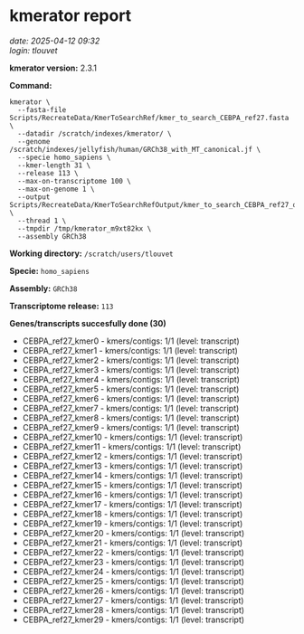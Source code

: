 # kmerator report
*date: 2025-04-12 09:32*  
*login: tlouvet*

**kmerator version:** 2.3.1

**Command:**

```
kmerator \
  --fasta-file Scripts/RecreateData/KmerToSearchRef/kmer_to_search_CEBPA_ref27.fasta \
  --datadir /scratch/indexes/kmerator/ \
  --genome /scratch/indexes/jellyfish/human/GRCh38_with_MT_canonical.jf \
  --specie homo_sapiens \
  --kmer-length 31 \
  --release 113 \
  --max-on-transcriptome 100 \
  --max-on-genome 1 \
  --output Scripts/RecreateData/KmerToSearchRefOutput/kmer_to_search_CEBPA_ref27_output \
  --thread 1 \
  --tmpdir /tmp/kmerator_m9xt82kx \
  --assembly GRCh38
```

**Working directory:** `/scratch/users/tlouvet`

**Specie:** `homo_sapiens`

**Assembly:** `GRCh38`

**Transcriptome release:** `113`

**Genes/transcripts succesfully done (30)**

- CEBPA_ref27_kmer0 - kmers/contigs: 1/1 (level: transcript)
- CEBPA_ref27_kmer1 - kmers/contigs: 1/1 (level: transcript)
- CEBPA_ref27_kmer2 - kmers/contigs: 1/1 (level: transcript)
- CEBPA_ref27_kmer3 - kmers/contigs: 1/1 (level: transcript)
- CEBPA_ref27_kmer4 - kmers/contigs: 1/1 (level: transcript)
- CEBPA_ref27_kmer5 - kmers/contigs: 1/1 (level: transcript)
- CEBPA_ref27_kmer6 - kmers/contigs: 1/1 (level: transcript)
- CEBPA_ref27_kmer7 - kmers/contigs: 1/1 (level: transcript)
- CEBPA_ref27_kmer8 - kmers/contigs: 1/1 (level: transcript)
- CEBPA_ref27_kmer9 - kmers/contigs: 1/1 (level: transcript)
- CEBPA_ref27_kmer10 - kmers/contigs: 1/1 (level: transcript)
- CEBPA_ref27_kmer11 - kmers/contigs: 1/1 (level: transcript)
- CEBPA_ref27_kmer12 - kmers/contigs: 1/1 (level: transcript)
- CEBPA_ref27_kmer13 - kmers/contigs: 1/1 (level: transcript)
- CEBPA_ref27_kmer14 - kmers/contigs: 1/1 (level: transcript)
- CEBPA_ref27_kmer15 - kmers/contigs: 1/1 (level: transcript)
- CEBPA_ref27_kmer16 - kmers/contigs: 1/1 (level: transcript)
- CEBPA_ref27_kmer17 - kmers/contigs: 1/1 (level: transcript)
- CEBPA_ref27_kmer18 - kmers/contigs: 1/1 (level: transcript)
- CEBPA_ref27_kmer19 - kmers/contigs: 1/1 (level: transcript)
- CEBPA_ref27_kmer20 - kmers/contigs: 1/1 (level: transcript)
- CEBPA_ref27_kmer21 - kmers/contigs: 1/1 (level: transcript)
- CEBPA_ref27_kmer22 - kmers/contigs: 1/1 (level: transcript)
- CEBPA_ref27_kmer23 - kmers/contigs: 1/1 (level: transcript)
- CEBPA_ref27_kmer24 - kmers/contigs: 1/1 (level: transcript)
- CEBPA_ref27_kmer25 - kmers/contigs: 1/1 (level: transcript)
- CEBPA_ref27_kmer26 - kmers/contigs: 1/1 (level: transcript)
- CEBPA_ref27_kmer27 - kmers/contigs: 1/1 (level: transcript)
- CEBPA_ref27_kmer28 - kmers/contigs: 1/1 (level: transcript)
- CEBPA_ref27_kmer29 - kmers/contigs: 1/1 (level: transcript)
